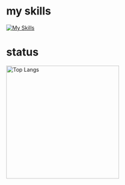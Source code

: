 # my skills
[![My Skills](https://skillicons.dev/icons?i=r,mysql,python,github,aws,docker,vscode&perline=15)](https://skillicons.dev)

# status
<p align="left"> 
  <img alt="Top Langs" height="300px" src="https://github-readme-stats.vercel.app/api/top-langs/?username=idsts2670&show_icons=true&theme=vue" />
<!--   <img alt="github stats" height="150px" src="https://github-readme-stats.vercel.app/api?username=idsts2670&show_icons=ture" /> -->
</p>
